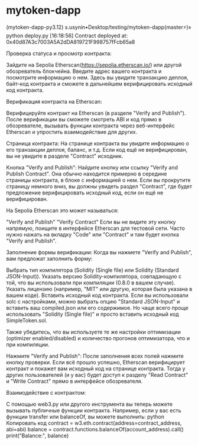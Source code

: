 # mytoken-dapp

(mytoken-dapp-py3.12) s.usynin•Desktop/testing/mytoken-dapp(master⚡)» python deploy.py                                                                         [16:18:56]
Contract deployed at: 0x40d87A3c7003A5A2dDA819721F998757fFcb65a8


Проверка статуса и просмотр контракта:

Зайдите на Sepolia Etherscan(https://sepolia.etherscan.io/) или другой обозреватель блокчейна.
Введите адрес вашего контракта и посмотрите информацию о нем.
Здесь вы увидите транзакцию деплоя, байт-код контракта и сможете в дальнейшем верифицировать исходный код контракта.


Верификация контракта на Etherscan:

Верифицируйте контракт на Etherscan (в разделе "Verify and Publish").
После верификации вы сможете смотреть ABI и код прямо в обозревателе, вызывать функции контракта через веб-интерфейс Etherscan и упростить взаимодействие для других.

Страница контракта:
На странице контракта вы увидите информацию о его транзакции деплоя, баланс, и т.д. Если код ещё не верифицирован, вы не увидите в разделе "Contract" исходник.

Кнопка "Verify and Publish":
Найдите кнопку или ссылку "Verify and Publish Contract". Она обычно находится примерно в середине страницы контракта, в блоке с информацией о нем. Если вы прокрутите страницу немного вниз, вы должны увидеть раздел "Contract", где будет предложение верифицировать исходный код, если он ещё не верифицирован.

На Sepolia Etherscan это может называться:

"Verify and Publish"
"Verify Contract"
Если вы не видите эту кнопку напрямую, поищите в интерфейсе Etherscan для тестовой сети. Часто нужно нажать на вкладку "Code" или "Contract" и там будет кнопка "Verify and Publish".

Заполнение формы верификации:
Когда вы нажмете "Verify and Publish", вам предложат заполнить форму:

Выбрать тип компилятора (Solidity (Single file) или Solidity (Standard JSON-Input)).
Указать версию Solidity-компилятора, совпадающую с той, что вы использовали при компиляции (0.8.0 в вашем случае).
Указать лицензию (например, "MIT" или другую, которая была указана в вашем коде).
Вставить исходный код контракта.
Если вы использовали solc с настройками, можно выбрать опцию "Standard JSON-Input" и вставить ваш compiled.json или его содержимое. Но чаще всего проще использовать "Solidity (Single file)" и просто вставить исходный код SimpleToken.sol.

Также убедитесь, что вы используете те же настройки оптимизации (optimizer enabled/disabled) и количество прогонов оптимизатора, что и при компиляции.

Нажмите "Verify and Publish":
После заполнения всех полей нажмите кнопку проверки. Если всё прошло успешно, Etherscan верифицирует контракт и покажет вам исходный код на странице контракта. Тогда у других пользователей (и у вас) будет доступ к разделу "Read Contract" и "Write Contract" прямо в интерфейсе обозревателя.

Взаимодействие с контрактом:

С помощью web3.py или другого инструмента вы теперь можете вызывать публичные функции контракта. Например, если у вас есть функции transfer или balanceOf, вы можете выполнить:
python
Копировать код
contract = w3.eth.contract(address=contract_address, abi=abi)
balance = contract.functions.balanceOf(account_address).call()
print("Balance:", balance)
